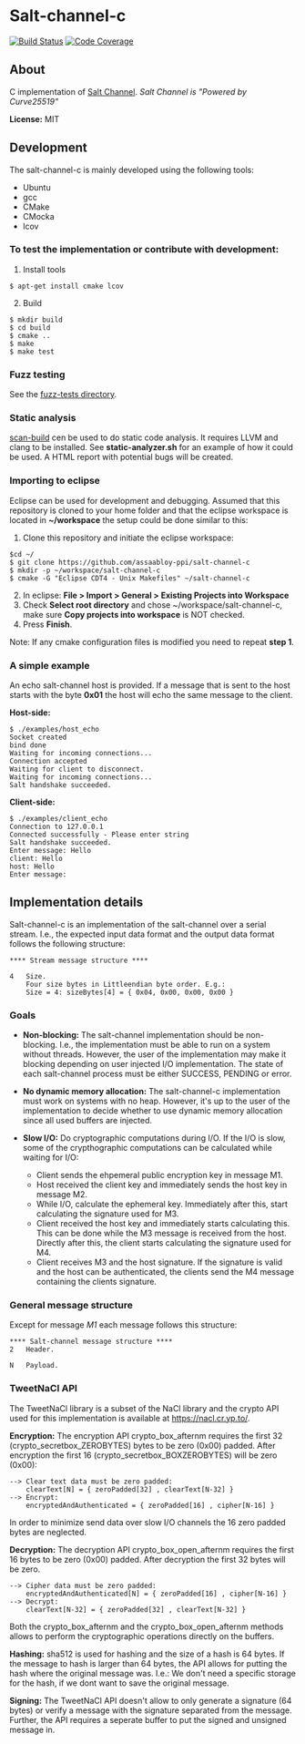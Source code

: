 # Salt-channel-c
[![Build Status](https://travis-ci.org/assaabloy-ppi/salt-channel-c.svg?branch=master)](https://travis-ci.org/assaabloy-ppi/salt-channel-c)
[![Code Coverage](https://codecov.io/gh/assaabloy-ppi/salt-channel-c/branch/master/graph/badge.svg)](https://codecov.io/gh/assaabloy-ppi/salt-channel-c)

About
-----



C implementation of [Salt Channel](https://github.com/assaabloy-ppi/salt-channel). *Salt Channel is "Powered by Curve25519"*

**License:** MIT

## Development
The salt-channel-c is mainly developed using the following tools:
* Ubuntu
* gcc
* CMake
* CMocka
* lcov

### To test the implementation or contribute with development:
1. Install tools
```
$ apt-get install cmake lcov
```
2. Build
```
$ mkdir build
$ cd build
$ cmake ..
$ make
$ make test
```

### Fuzz testing
See the [fuzz-tests directory](fuzz-tests).

### Static analysis
[scan-build](https://clang-analyzer.llvm.org/scan-build.html) cen be used to do static code analysis. It requires LLVM and clang to be installed. See **static-analyzer.sh** for an example of how it could be used. A HTML report with potential bugs will be created.

### Importing to eclipse
Eclipse can be used for development and debugging. Assumed that this repository is cloned to your home folder and that the eclipse workspace is located in **~/workspace** the setup could be done similar to this:

1. Clone this repository and initiate the eclipse workspace:

```
$cd ~/
$ git clone https://github.com/assaabloy-ppi/salt-channel-c
$ mkdir -p ~/workspace/salt-channel-c
$ cmake -G "Eclipse CDT4 - Unix Makefiles" ~/salt-channel-c
```

2. In eclipse: **File > Import > General > Existing Projects into Workspace**
3. Check **Select root directory** and chose ~/workspace/salt-channel-c, make sure **Copy projects into workspace** is NOT checked.
4. Press **Finish**.

Note: If any cmake configuration files is modified you need to repeat **step 1**.

### A simple example
An echo salt-channel host is provided. If a message that is sent to the host starts with the byte **0x01** the host will echo the same message to the client.

**Host-side:**
```
$ ./examples/host_echo
Socket created
bind done
Waiting for incoming connections...
Connection accepted
Waiting for client to disconnect.
Waiting for incoming connections...
Salt handshake succeeded.
```
**Client-side:**
```
$ ./examples/client_echo
Connection to 127.0.0.1
Connected successfully - Please enter string
Salt handshake succeeded.
Enter message: Hello
client: Hello
host: Hello
Enter message:

```

## Implementation details

Salt-channel-c is an implementation of the salt-channel over a serial stream. I.e., the expected input data format and the output data format follows the following structure:

    **** Stream message structure ****

    4   Size.
        Four size bytes in Littleendian byte order. E.g.:
        Size = 4: sizeBytes[4] = { 0x04, 0x00, 0x00, 0x00 }


### Goals

* **Non-blocking:**
The salt-channel implementation should be non-blocking. I.e., the implementation must be able to run on a system without threads. However, the user of the implementation may make it blocking depending on user injected I/O implementation. The state of each salt-channel process must be either SUCCESS, PENDING or error.


* **No dynamic memory allocation:**
The salt-channel-c implementation must work on systems with no heap. However, it's up to the user of the implementation to decide whether to use dynamic memory allocation since all used buffers are injected.


* **Slow I/O:**
Do cryptographic computations during I/O. If the I/O is slow, some of the crypthographic computations can be calculated while waiting for I/O:

    * Client sends the ehpemeral public encryption key in message M1.
    * Host received the client key and immediately sends the host key in message M2.
    * While I/O, calculate the ephemeral key. Immediately after this, start calculating the signature used for M3.
    * Client received the host key and immediately starts calculating this. This can be done while the M3 message is received from the host. Directly after this, the client starts calculating the signature used for M4.
    * Client receives M3 and the host signature. If the signature is valid and the host can be authenticated, the clients send the M4 message containing the clients signature.

### General message structure
Except for message *M1* each message follows this structure:

    **** Salt-channel message structure ****
    2   Header.

    N   Payload.

### TweetNaCl API
The TweetNaCl library is a subset of the NaCl library and the crypto API used for this implementation is available at https://nacl.cr.yp.to/.

**Encryption:**
The encryption API crypto_box_afternm requires the first 32 (crypto_secretbox_ZEROBYTES) bytes to be zero (0x00) padded. After encryption the first 16 (crypto_secretbox_BOXZEROBYTES) will be zero (0x00):
```
--> Clear text data must be zero padded:
    clearText[N] = { zeroPadded[32] , clearText[N-32] }
--> Encrypt:
    encryptedAndAuthenticated = { zeroPadded[16] , cipher[N-16] }
```
In order to minimize send data over slow I/O channels the 16 zero padded bytes are neglected.

**Decryption:**
The decryption API crypto_box_open_afternm requires the first 16 bytes to be zero (0x00) padded. After decryption the first 32 bytes will be zero.
```
--> Cipher data must be zero padded:
    encryptedAndAuthenticated[N] = { zeroPadded[16] , cipher[N-16] }
--> Decrypt:
    clearText[N-32] = { zeroPadded[32] , clearText[N-32] }
```

Both the crypto_box_afternm and the crypto_box_open_afternm methods allows to perform the cryptographic operations directly on the buffers.


**Hashing:**
sha512 is used for hashing and the size of a hash is 64 bytes. If the message to hash is larger than 64 bytes, the API allows for putting the hash where the original message was. I.e.: We don't need a specific storage for the hash, if we dont want to save the original message.

**Signing:**
The TweetNaCl API doesn't allow to only generate a signature (64 bytes) or verify a message with the signature separated from the message. Further, the API requires a seperate buffer to put the signed and unsigned message in.
